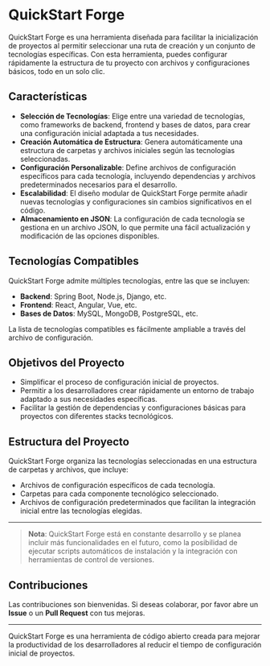 # QuickStart Forge

QuickStart Forge es una herramienta diseñada para facilitar la inicialización de proyectos al permitir seleccionar una ruta de creación y un conjunto de tecnologías específicas. Con esta herramienta, puedes configurar rápidamente la estructura de tu proyecto con archivos y configuraciones básicos, todo en un solo clic.

## Características

- **Selección de Tecnologías**: Elige entre una variedad de tecnologías, como frameworks de backend, frontend y bases de datos, para crear una configuración inicial adaptada a tus necesidades.
- **Creación Automática de Estructura**: Genera automáticamente una estructura de carpetas y archivos iniciales según las tecnologías seleccionadas.
- **Configuración Personalizable**: Define archivos de configuración específicos para cada tecnología, incluyendo dependencias y archivos predeterminados necesarios para el desarrollo.
- **Escalabilidad**: El diseño modular de QuickStart Forge permite añadir nuevas tecnologías y configuraciones sin cambios significativos en el código.
- **Almacenamiento en JSON**: La configuración de cada tecnología se gestiona en un archivo JSON, lo que permite una fácil actualización y modificación de las opciones disponibles.

## Tecnologías Compatibles

QuickStart Forge admite múltiples tecnologías, entre las que se incluyen:

- **Backend**: Spring Boot, Node.js, Django, etc.
- **Frontend**: React, Angular, Vue, etc.
- **Bases de Datos**: MySQL, MongoDB, PostgreSQL, etc.

La lista de tecnologías compatibles es fácilmente ampliable a través del archivo de configuración.

## Objetivos del Proyecto

- Simplificar el proceso de configuración inicial de proyectos.
- Permitir a los desarrolladores crear rápidamente un entorno de trabajo adaptado a sus necesidades específicas.
- Facilitar la gestión de dependencias y configuraciones básicas para proyectos con diferentes stacks tecnológicos.

## Estructura del Proyecto

QuickStart Forge organiza las tecnologías seleccionadas en una estructura de carpetas y archivos, que incluye:

- Archivos de configuración específicos de cada tecnología.
- Carpetas para cada componente tecnológico seleccionado.
- Archivos de configuración predeterminados que facilitan la integración inicial entre las tecnologías elegidas.

---

> **Nota**: QuickStart Forge está en constante desarrollo y se planea incluir más funcionalidades en el futuro, como la posibilidad de ejecutar scripts automáticos de instalación y la integración con herramientas de control de versiones.

## Contribuciones

Las contribuciones son bienvenidas. Si deseas colaborar, por favor abre un **Issue** o un **Pull Request** con tus mejoras.

---

QuickStart Forge es una herramienta de código abierto creada para mejorar la productividad de los desarrolladores al reducir el tiempo de configuración inicial de proyectos.
